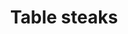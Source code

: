 ---
pid: pt222
title: Table steaks
location_transcription: Marconi Plaza
coordinates: "[-75.171656246518, 39.915529646366]"
zipcode: 
gen_neighborhood: 
neighborhood: 
outside_phl: 
age: '27'
age_range: 20-29
instagram: 
image_file_name: pt_222.jpg
proposal_transcription: Statue of table with cheesesteak (or Italian hoagie) on it,
  being shared by children of different backgrounds
topic: Food,Inclusivity,Youth
topic_summary: 0, 0, 0, 0
type: Sculpture Statue
keywords_other: cheesesteak, hoagie
credit: Vince Wong
image_labels: 
twitter: 
facebook: 
permalink: "/monuments/pt222/"
layout: item-page
---